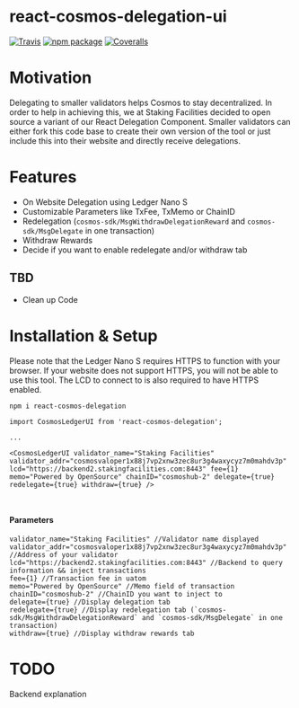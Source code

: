 # react-cosmos-delegation-ui

[![Travis][build-badge]][build]
[![npm package][npm-badge]][npm]
[![Coveralls][coveralls-badge]][coveralls]

[build-badge]: https://img.shields.io/travis/user/repo/master.png?style=flat-square
[build]: https://travis-ci.org/user/repo

[npm-badge]: https://img.shields.io/npm/v/npm-package.png?style=flat-square
[npm]: https://www.npmjs.com/package/react-cosmos-delegation

[coveralls-badge]: https://img.shields.io/coveralls/user/repo/master.png?style=flat-square
[coveralls]: https://coveralls.io/github/user/repo

# Motivation

Delegating to smaller validators helps Cosmos to stay decentralized. In order to help in achieving this, we at Staking Facilities decided to open source a variant of our React Delegation Component. Smaller validators can either fork this code base to create their own version of the tool or just include this into their website and directly receive delegations.

# Features

* On Website Delegation using Ledger Nano S
* Customizable Parameters like TxFee, TxMemo or ChainID
* Redelegation (`cosmos-sdk/MsgWithdrawDelegationReward` and `cosmos-sdk/MsgDelegate` in one transaction)
* Withdraw Rewards
* Decide if you want to enable redelegate and/or withdraw tab


TBD
------

* Clean up Code

# Installation & Setup

Please note that the Ledger Nano S requires HTTPS to function with your browser. If your website does not support HTTPS, you will not be able to use this tool. The LCD to connect to is also required to have HTTPS enabled.

```
npm i react-cosmos-delegation
```

```JS
import CosmosLedgerUI from 'react-cosmos-delegation';

...

<CosmosLedgerUI validator_name="Staking Facilities" validator_addr="cosmosvaloper1x88j7vp2xnw3zec8ur3g4waxycyz7m0mahdv3p" lcd="https://backend2.stakingfacilities.com:8443" fee={1} memo="Powered by OpenSource" chainID="cosmoshub-2" delegate={true} redelegate={true} withdraw={true} />



```

#### Parameters
```JS
validator_name="Staking Facilities" //Validator name displayed
validator_addr="cosmosvaloper1x88j7vp2xnw3zec8ur3g4waxycyz7m0mahdv3p" //Address of your validator
lcd="https://backend2.stakingfacilities.com:8443" //Backend to query information && inject transactions
fee={1} //Transaction fee in uatom
memo="Powered by OpenSource" //Memo field of transaction
chainID="cosmoshub-2" //ChainID you want to inject to
delegate={true} //Display delegation tab
redelegate={true} //Display redelegation tab (`cosmos-sdk/MsgWithdrawDelegationReward` and `cosmos-sdk/MsgDelegate` in one transaction)
withdraw={true} //Display withdraw rewards tab

```


# TODO
Backend explanation
